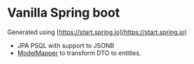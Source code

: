 # Vanilla Spring boot

Generated using [https://start.spring.io](https://start.spring.io)

* JPA PSQL with support to JSONB
* [ModelMapper](http://modelmapper.org/getting-started/) to transform DTO to entities.

